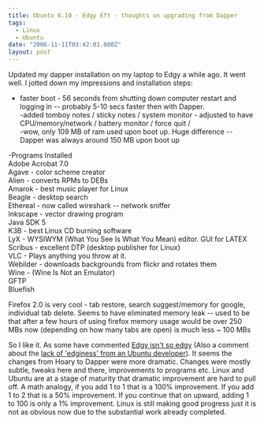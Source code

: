 ```yaml
---
title: Ubuntu 6.10 - Edgy Eft - thoughts on upgrading from Dapper
tags:
  - Linux
  - Ubuntu
date: "2006-11-11T03:42:01.000Z"
layout: post
---
```


Updated my dapper installation on my laptop to Edgy a while ago. It went well. I jotted down my impressions and installation steps:  
  
- faster boot - 56 seconds from shutting down computer restart and logging in -- probably 5-10 secs faster then with Dapper.  
-added tomboy notes / sticky notes / system monitor - adjusted to have CPU/memory/network / battery monitor / force quit /  
-wow, only 109 MB of ram used upon boot up. Huge difference -- Dapper was always around 150 MB upon boot up  
  
-Programs Installed  
Adobe Acrobat 7.0  
Agave - color scheme creator  
Alien - converts RPMs to DEBs  
Amarok - best music player for Linux  
Beagle - desktop search  
Ethereal - now called wireshark -- network sniffer  
Inkscape - vector drawing program  
Java SDK 5  
K3B - best Linux CD burning software  
LyX - WYSIWYM (What You See Is What You Mean) editor. GUI for LATEX  
Scribus - excellent DTP (desktop publisher for Linux)  
VLC - Plays anything you throw at it.  
Webilder - downloads backgrounds from flickr and rotates them  
Wine - (Wine Is Not an Emulator)  
GFTP  
Bluefish  
  
Firefox 2.0 is very cool - tab restore, search suggest/memory for google, individual tab delete. Seems to have eliminated memory leak -- used to be that after a few hours of using firefox memory usage would be over 250 MBs now (depending on how many tabs are open) is much less ~ 100 MBs  
  
So I like it. As some have commented [Edgy isn't so edgy][0] (Also a comment about the [lack of 'edginess' from an Ubuntu developer][1]). It seems the changes from Hoary to Dapper were more dramatic. Changes were mostly subtle, tweaks here and there, improvements to programs etc. Linux and Ubuntu are at a stage of maturity that dramatic improvement are hard to pull off. A math analogy, if you add 1 to 1 that is a 100% improvement. If you add 1 to 2 that is a 50% improvement. If you continue that on upward, adding 1 to 100 is only a 1% improvement. Linux is still making good progress just it is not as obvious now due to the substantial work already completed.

[0]: http://www.linux.com/article.pl?sid=06/10/26/1552208
[1]: http://www.netsplit.com/blog/articles/2006/10/27/not-that-edgy